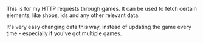 This is for my HTTP requests through games.
It can be used to fetch certain elements, like shops, ids and any other relevant data.

It's very easy changing data this way, instead of updating the game every time - especially if you've got multiple games.
